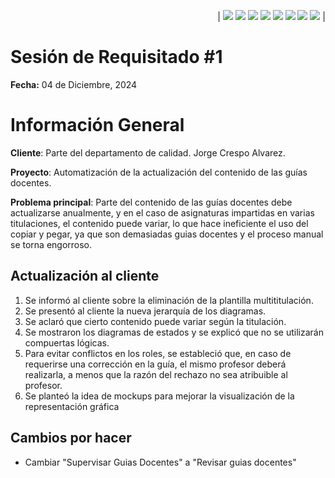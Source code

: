 <div align=right>

| [![](https://img.shields.io/badge/-Inicio-FFF?style=flat&logo=Emlakjet&logoColor=black)](/README.md) [![](https://img.shields.io/badge/-Modelo_de_Dominio-FFF?style=flat&logo=LiveChat&logoColor=black)](/ModeloDelDominio/modeloDelDominio.md) [![](https://img.shields.io/badge/-Actores-FFF?style=flat&logo=openstreetmap&logoColor=black)](/CasosDeUso/Actividades/Actores.md) [![](https://img.shields.io/badge/-Diagrama_De_Contexto-FFF?style=flat&logo=openstreetmap&logoColor=black)](/CasosDeUso/diagramaDeContexto/diagramaDeContexto.md) [![](https://img.shields.io/badge/-Casos_De_Uso-FFF?style=flat&logo=openstreetmap&logoColor=black)](/CasosDeUso/Actividades/CasosDeUso.md) [![](https://img.shields.io/badge/-Detallado_Casos_De_Uso-FFF?style=flat&logo=openstreetmap&logoColor=black)](/CasosDeUso/Actividades/Detallar.md) [![](https://img.shields.io/badge/-Prototipos-FFF?style=flat&logo=openstreetmap&logoColor=black)](/CasosDeUso/Actividades/Prototipos/README.md) [![](https://img.shields.io/badge/-Sesiones_de_Requisitado-FFF?style=flat&logo=Proton&logoColor=black)](/SesionesDeRequisitado)  |


</div>

# Sesión de Requisitado #1  
**Fecha:** 04 de Diciembre, 2024

# Información General
**Cliente**: Parte del departamento de calidad. Jorge Crespo Alvarez.

**Proyecto**: Automatización de la actualización del contenido de las guías docentes.

**Problema principal**: Parte del contenido de las guías docentes debe actualizarse anualmente, y en el caso de asignaturas impartidas en varias titulaciones, el contenido puede variar, lo que hace ineficiente el uso del copiar y pegar, ya que son demasiadas guias docentes y el proceso manual se torna engorroso. 

## Actualización al cliente
1. Se informó al cliente sobre la eliminación de la plantilla multititulación.  
2. Se presentó al cliente la nueva jerarquía de los diagramas.  
3. Se aclaró que cierto contenido puede variar según la titulación.  
4. Se mostraron los diagramas de estados y se explicó que no se utilizarán compuertas lógicas.  
5. Para evitar conflictos en los roles, se estableció que, en caso de requerirse una corrección en la guía, el mismo profesor deberá realizarla, a menos que la razón del rechazo no sea atribuible al profesor.
6. Se planteó la idea de mockups para mejorar la visualización de la representación gráfica

## Cambios por hacer
- Cambiar "Supervisar Guias Docentes" a "Revisar guias docentes"




